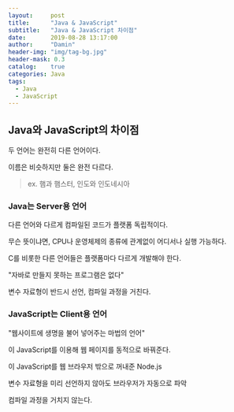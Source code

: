 ```yaml
---
layout:     post
title:      "Java & JavaScript"
subtitle:   "Java & JavaScript 차이점"
date:       2019-08-28 13:17:00
author:     "Damin"
header-img: "img/tag-bg.jpg"
header-mask: 0.3
catalog:    true
categories: Java
tags:
  - Java
  - JavaScript
---
```


## Java와 JavaScript의 차이점

두 언어는 완전히 다른 언어이다.

이름은 비슷하지만 둘은 완전 다르다.

> ex. 햄과 햄스터, 인도와 인도네시아

### Java는 Server용 언어

다른 언어와 다르게
컴파일된 코드가 플랫폼 독립적이다.

무슨 뜻이냐면, CPU나 운영체제의 종류에 관계없이
어디서나 실행 가능하다.

C를 비롯한 다른 언어들은 플랫폼마다 다르게 개발해야 한다.

"자바로 만들지 못하는 프로그램은 없다"

변수 자료형이 반드시 선언, 컴파일 과정을 거친다.

### JavaScript는 Client용 언어

"웹사이트에 생명을 불어 넣어주는 마법의 언어"

이 JavaScript를 이용해 웹 페이지를 동적으로 바꿔준다.

이 JavaScript를 웹 브라우저 밖으로 꺼내준 Node.js

변수 자료형을 미리 선언하지 않아도 브라우저가 자동으로 파악

컴파일 과정을 거치지 않는다.
